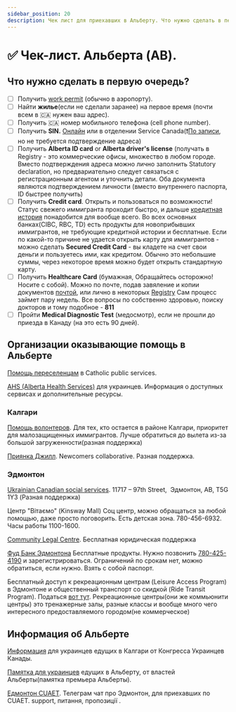 ```yaml
---
sidebar_position: 20
description: Чек лист для приехавших в Альберту. Что нужно сделать в первую очередь.
---
```


# ✅ Чек-лист. Альберта (AB). 

## Что нужно сделать в первую очередь?

- [ ] Получить [work permit](https://www.canada.ca/en/immigration-refugees-citizenship/services/work-canada/permit.html) (обычно в аэропорту).
- [ ] Найти **жилье**(если не сделали заранее) на первое время (почти всем в 🇨🇦 нужен ваш адрес). 
- [ ] Получить 🇨🇦 номер мобильного телефона (cell phone number).
- [ ] Получить **SIN.** [Онлайн](https://sin-nas.canada.ca/en/Sin/) или в отделении Service Canada(❗️[По записи](https://eservices.canada.ca/en/service/), но не требуется подтверждение адреса)
- [ ] Получить **Alberta ID card** or **Alberta driver's license** (получать в Registry - это коммерческие офисы, множество в любом городе. Вместо подтверждения адреса можно лично заполнить Statutory declaration, но предвариательно следует связаться с регистрационным агентом и уточнить детали. Оба документа являются подтверждением личности (вместо внутреннего паспорта, ID быстрее получить)
- [ ] Получить **Credit card**. Открыть и пользоваться по возможности! Статус свежего иммигранта проходит быстро, и дальше [кредитная история](https://t.me/beaversandotters/238) понадобится для вообще всего. Во всех основных банках(CIBC, RBC, TD) есть продукты для новоприбывших иммигрантов, не требующие кредитной истории и бесплатные. Если по какой-то причине не удается открыть карту для иммигрантов - можно сделать **Secured Credit Card** - вы кладете на счет свои деньги и пользуетесь ими, как кредитом. Обычно это небольшие суммы, через некоторое время можно будет открыть стандартную карту.
- [ ] Получить **Healthcare Card** (бумажная, Обращайтесь осторожно! Носите с собой). Можно по почте, подав завяление и копии документов [почтой](https://www.alberta.ca/ahcip-temporary-residents.aspx), или лично в некоторых [Registry](https://www.alberta.ca/ahcip-registry-locations.aspx#jumplinks-0) Сам процесс займет пару недель. Все вопросы по собственно здоровью, поиску докторов и тому подобное - **811**
- [ ] Пройти **Medical Diagnostic Test** (медосмотр), если не прошли до приезда в Канаду (на это есть 90 дней).

## Организации оказывающие помощь в Альберте

[Помощь переселенцам](mailto:info@ukraniansinalberta.ca) в Catholic public services.  

[AHS (Alberta Health Services)](https://www.albertahealthservices.ca/asu/Page17937.aspx) для украинцев. Информация о доступных сервисах и дополнительные ресурсы.  

### Калгари
[Помощь волонтеров](https://docs.google.com/forms/d/e/1FAIpQLScReyCbNSfeApP_MobtaAxw19qq8mIxi5Zf2nR2d6zoOpZYvw/viewform). Для тех, кто остается в районе Калгари, приоритет для малозащищенных иммигрантов. Лучше обратиться до вылета из-за большой загруженности(разная поддержка) 

[Приянка Джилл](mailto:priankag@immigrantservicescalgary.ca). Newcomers collaborative. Разная поддержка.  

### Эдмонтон
[Ukrainian Canadian social services](https://ucssedmonton.ca/uk/attention/). 11717 – 97th Street,  Эдмонтон, AB, T5G 1Y3 (Разная поддержка)

Центр "Вітаємо" (Kinsway Mall) Соц центр, можно обращаться за любой помощью, даже просто поговорить. Есть детская зона.  780-456-6932. Часы работы 1100-1600.  

[Community Legal Centre](https://www.eclc.ca/). Бесплатная юридическая поддержка

[Фуд Банк Эдмонтона](https://www.edmontonsfoodbank.com) Бесплатные продукты. Нужно позвонить [780-425-4190](tel:780-425-4190) и зарегистрироваться. Ограничений по срокам нет, можно обратиться, если нужно. Взять с собой паспорт.

Бесплатный доступ к рекреационным центрам (Leisure Access Program) в Эдмонтоне и общественный транспорт со скидкой (Ride Transit Program). Податься [вот тут](https://www.edmonton.ca/sites/default/files/public-files/assets/PDF/CUAETLeisureAccessRideTransitProgramApplicationForm.pdf?fbclid=IwAR2PPzoOCDVfp0UM7RNh_egcv1hHCzYeE2H1eRMHd1fT5ZQJA3sW8AOL-_0). Рекреационные центры(они же коммьюнити центры) это тренажерные залы, разные классы и вообще много чего интересного предоставляемого городом(не коммерческое)

## Информация об Альберте

[Информация](https://www.calgaryucc.ca/ukrainians-fleeing-war-to-yyc.html) для украинцев едущих в Калгари от Конгресса Украинцев Канады.  

[Памятка для украинцев](https://open.alberta.ca/dataset/d5394885-f4e7-4ccc-a291-5ac8bdfb52a0/resource/f0d5a12a-f57e-43e6-8405-a125fee37817/download/lbr-information-guide-for-ukrainians-arriving-in-alberta-ukrainian.pdf) едущих в Альберту, от властей Альберты(памятка премьера Альберты).

[Едмонтон CUAET](https://t.me/edmontonCUAET). Телеграм чат про Эдмонтон, для приехавших по CUAET. support, питання, пропозиції .  

